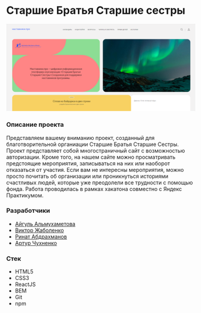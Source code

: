 # Старшие Братья Старшие сестры
![Превью первой страницы проекта](preview.png)
### Описание проекта
Представляем вашему вниманию проект, созданный для благотворительной органиации Старшие Братья Старшие Сестры. Проект представляет собой многостраничный сайт с возможностью авторизации. Кроме того, на нашем сайте можно просматривать предстоящие мероприятия, записываться на них или наоборот отказаться от участия. Если вам не интересны мероприятия, можно просто почитать об организации или проникнуться историями счастливых людей, которые уже преодолели все трудности с помощью фонда. Работа проводилась в рамках хакатона совместно с Яндекс Практикумом. 

### Разработчики
- [Айгуль Альмухаметова](https://github.com/Sseverniy)
- [Виктор Жаболенко](https://github.com/Kenzbrug)
- [Ринат Абдрахманов](https://github.com/NordWayne)
- [Артур Чухненко](https://github.com/CharlesMickey)
### Стек
- HTML5
- CSS3
- ReactJS
- BEM
- Git
- npm
